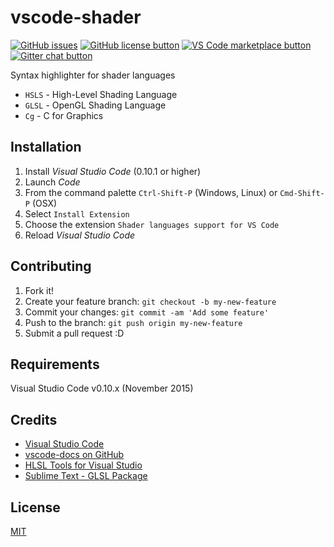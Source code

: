 # vscode-shader

[![GitHub issues](https://img.shields.io/github/issues/stef-levesque/vscode-shader.svg)](https://github.com/stef-levesque/vscode-shader/issues)
[![GitHub license button](https://img.shields.io/github/license/stef-levesque/vscode-shader.svg)](https://github.com/stef-levesque/vscode-shader/blob/master/LICENSE.md)
[![VS Code marketplace button](https://img.shields.io/badge/VS%20Code-%3E1000-5c2d91.svg)](https://marketplace.visualstudio.com/items/slevesque.shader)
[![Gitter chat button](https://img.shields.io/gitter/room/stef-levesque/vscode-shader.svg)](https://gitter.im/stef-levesque/vscode-shader)


Syntax highlighter for shader languages
* `HSLS` - High-Level Shading Language
* `GLSL` - OpenGL Shading Language
* `Cg` - C for Graphics

## Installation

1. Install *Visual Studio Code* (0.10.1 or higher)
2. Launch *Code*
3. From the command palette `Ctrl-Shift-P` (Windows, Linux) or `Cmd-Shift-P` (OSX)
4. Select `Install Extension`
5. Choose the extension `Shader languages support for VS Code`
6. Reload *Visual Studio Code*

## Contributing

1. Fork it!
2. Create your feature branch: `git checkout -b my-new-feature`
3. Commit your changes: `git commit -am 'Add some feature'`
4. Push to the branch: `git push origin my-new-feature`
5. Submit a pull request :D

## Requirements

Visual Studio Code v0.10.x (November 2015)

## Credits

* [Visual Studio Code](https://code.visualstudio.com/)
* [vscode-docs on GitHub](https://github.com/Microsoft/vscode-docs)
* [HLSL Tools for Visual Studio](https://github.com/tgjones/HlslTools)
* [Sublime Text - GLSL Package](https://github.com/euler0/sublime-glsl)

## License

[MIT](LICENSE.md)
